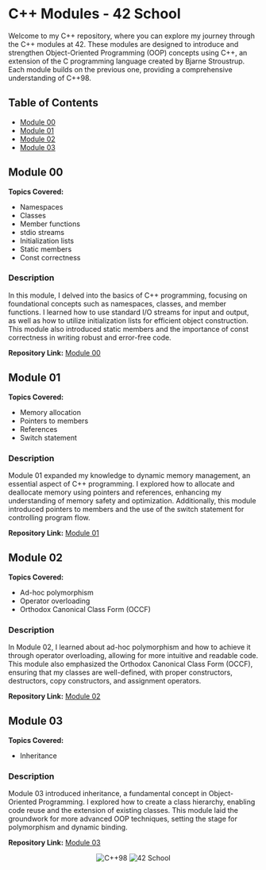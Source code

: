 # C++ Modules - 42 School

Welcome to my C++ repository, where you can explore my journey through the C++ modules at 42. These modules are designed to introduce and strengthen Object-Oriented Programming (OOP) concepts using C++, an extension of the C programming language created by Bjarne Stroustrup. Each module builds on the previous one, providing a comprehensive understanding of C++98.

## Table of Contents

- [Module 00](#module-00)
- [Module 01](#module-01)
- [Module 02](#module-02)
- [Module 03](#module-03)

## Module 00

**Topics Covered:**
- Namespaces
- Classes
- Member functions
- stdio streams
- Initialization lists
- Static members
- Const correctness

### Description
In this module, I delved into the basics of C++ programming, focusing on foundational concepts such as namespaces, classes, and member functions. I learned how to use standard I/O streams for input and output, as well as how to utilize initialization lists for efficient object construction. This module also introduced static members and the importance of const correctness in writing robust and error-free code.

**Repository Link:** [Module 00](./module00)

## Module 01

**Topics Covered:**
- Memory allocation
- Pointers to members
- References
- Switch statement

### Description
Module 01 expanded my knowledge to dynamic memory management, an essential aspect of C++ programming. I explored how to allocate and deallocate memory using pointers and references, enhancing my understanding of memory safety and optimization. Additionally, this module introduced pointers to members and the use of the switch statement for controlling program flow.

**Repository Link:** [Module 01](./module01)

## Module 02

**Topics Covered:**
- Ad-hoc polymorphism
- Operator overloading
- Orthodox Canonical Class Form (OCCF)

### Description
In Module 02, I learned about ad-hoc polymorphism and how to achieve it through operator overloading, allowing for more intuitive and readable code. This module also emphasized the Orthodox Canonical Class Form (OCCF), ensuring that my classes are well-defined, with proper constructors, destructors, copy constructors, and assignment operators.

**Repository Link:** [Module 02](./module02)

## Module 03

**Topics Covered:**
- Inheritance

### Description
Module 03 introduced inheritance, a fundamental concept in Object-Oriented Programming. I explored how to create a class hierarchy, enabling code reuse and the extension of existing classes. This module laid the groundwork for more advanced OOP techniques, setting the stage for polymorphism and dynamic binding.

**Repository Link:** [Module 03](./module03)


<p align="center">
  <img src="https://img.shields.io/badge/C%2B%2B-98-blue" alt="C++98">
  <img src="https://img.shields.io/badge/42-School-blue" alt="42 School">
</p>
